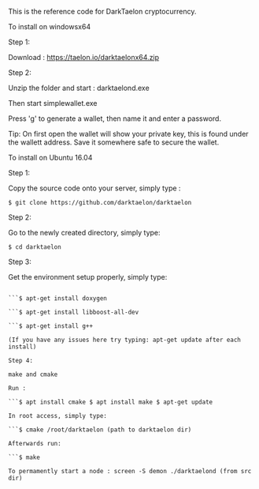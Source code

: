This is the reference code for DarkTaelon cryptocurrency.

To install on windowsx64

Step 1:

Download : https://taelon.io/darktaelonx64.zip

Step 2:

Unzip the folder and start : darktaelond.exe

Then start simplewallet.exe

Press 'g' to generate a wallet, then name it and enter a password.

Tip: On first open the wallet will show your private key, this is found under the wallett address. Save it somewhere safe to secure the wallet.

To install on Ubuntu 16.04

Step 1:

Copy the source code onto your server, simply type :

```$ git clone https://github.com/darktaelon/darktaelon```

Step 2:

Go to the newly created directory, simply type:

```$ cd darktaelon```

Step 3:

Get the environment setup properly, simply type:

```$ apt-get install libpthread-stubs0-dev

```$ apt-get install doxygen

```$ apt-get install libboost-all-dev

```$ apt-get install g++

(If you have any issues here try typing: apt-get update after each install)

Step 4:

make and cmake

Run :

```$ apt install cmake $ apt install make $ apt-get update

In root access, simply type:

```$ cmake /root/darktaelon (path to darktaelon dir)

Afterwards run:

```$ make

To permamently start a node : screen -S demon ./darktaelond (from src dir)
